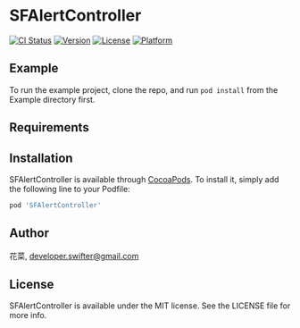 # SFAlertController

[![CI Status](https://img.shields.io/travis/coderflower/SFAlertController.svg?style=flat)](https://travis-ci.org/coderflower/SFAlertController)
[![Version](https://img.shields.io/cocoapods/v/SFAlertController.svg?style=flat)](https://cocoapods.org/pods/SFAlertController)
[![License](https://img.shields.io/cocoapods/l/SFAlertController.svg?style=flat)](https://cocoapods.org/pods/SFAlertController)
[![Platform](https://img.shields.io/cocoapods/p/SFAlertController.svg?style=flat)](https://cocoapods.org/pods/SFAlertController)

## Example

To run the example project, clone the repo, and run `pod install` from the Example directory first.

## Requirements

## Installation

SFAlertController is available through [CocoaPods](https://cocoapods.org). To install
it, simply add the following line to your Podfile:

```ruby
pod 'SFAlertController'
```

## Author

花菜, developer.swifter@gmail.com

## License

SFAlertController is available under the MIT license. See the LICENSE file for more info.
